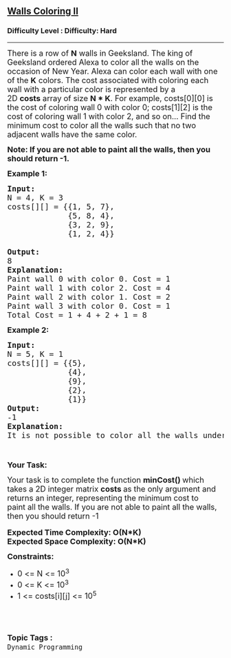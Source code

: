 <h2><a href="https://www.geeksforgeeks.org/problems/walls-coloring-ii--170647/1">Walls Coloring II</a></h2><h3>Difficulty Level : Difficulty: Hard</h3><hr><div class="problems_problem_content__Xm_eO"><p><span style="font-size:18px">There is a row of&nbsp;<strong>N</strong>&nbsp;walls in Geeksland. The king of Geeksland ordered Alexa to color all the walls on the occasion of New Year. Alexa can color each wall with one of the&nbsp;<strong>K</strong>&nbsp;colors. The cost associated with coloring each wall with a particular color is represented by a 2D&nbsp;<strong>costs</strong>&nbsp;array of size&nbsp;<strong>N * K</strong>. For example, costs[0][0] is the cost of coloring wall 0 with color 0; costs[1][2] is the cost of coloring wall 1 with color 2, and so on... Find the minimum cost to color all the walls such that no two adjacent walls have the same color.</span></p>

<p><span style="font-size:18px"><strong>Note:&nbsp;</strong></span><span style="font-size:18px"><strong>If you are not able to paint&nbsp;all the walls, then you should return -1.</strong></span></p>

<p><span style="font-size:18px"><strong>Example 1:</strong></span></p>

<pre><span style="font-size:18px"><strong>Input:</strong>
N = 4, K = 3
costs[][] = {{1, 5, 7},
             {5, 8, 4},
&nbsp;            {3, 2, 9},
&nbsp;            {1, 2, 4}}

<strong>Output:</strong>
8
<strong>Explanation:</strong>
Paint wall 0 with color 0. Cost = 1
Paint wall 1 with color 2. Cost = 4
Paint wall 2 with color 1. Cost = 2
Paint wall 3 with color 0. Cost = 1
Total Cost = 1 + 4 + 2 + 1 = 8</span></pre>

<p><span style="font-size:18px"><strong>Example 2:</strong></span></p>

<pre><span style="font-size:18px"><strong>Input:</strong>
N = 5, K = 1
costs[][] = {{5},
             {4},
&nbsp;            {9},
&nbsp;            {2},
&nbsp;            {1}}
<strong>Output:</strong>
-1
<strong>Explanation:</strong>
It is not possible to color all the walls under the given conditions.</span></pre>

<p><br>
<br>
<span style="font-size:18px"><strong>Your Task:</strong></span></p>

<p><span style="font-size:18px">Your task is to complete the function <strong>minCost()&nbsp;</strong>which takes a 2D integer matrix <strong>costs&nbsp;</strong>as the only argument and returns an integer, representing the minimum cost to paint&nbsp;all the walls.&nbsp;If you are not able to paint all the walls, then you should return -1</span><br>
<br>
<span style="font-size:18px"><strong>Expected Time Complexity: O(N*K)<br>
Expected Space Complexity: O(N*K)</strong></span></p>

<p><span style="font-size:18px"><strong>Constraints:</strong></span></p>

<ul>
	<li><span style="font-size:18px">0 &lt;= N &lt;= 10<sup>3</sup></span></li>
	<li><span style="font-size:18px">0 &lt;= K &lt;= 10<sup>3</sup></span></li>
	<li><span style="font-size:18px">1 &lt;= costs[i][j] &lt;= 10<sup>5</sup></span></li>
</ul>

<p>&nbsp;</p>
</div><br><p><span style=font-size:18px><strong>Topic Tags : </strong><br><code>Dynamic Programming</code>&nbsp;